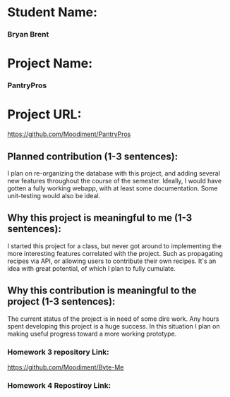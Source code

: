 
# Student Name:
### Bryan Brent
# Project Name:
### PantryPros
# Project URL:
https://github.com/Moodiment/PantryPros

## Planned contribution (1-3 sentences):
I plan on re-organizing the database with this project, and adding several new features throughout the course of the semester. Ideally, I would have gotten a fully working webapp, with at least some documentation. Some unit-testing would also be ideal.

## Why this project is meaningful to me (1-3 sentences):
I started this project for a class, but never got around to implementing the more interesting features correlated with the project. Such as propagating recipes via API, or allowing users to contribute their own recipes. It's an idea with great potential, of which I plan to fully cumulate.

## Why this contribution is meaningful to the project (1-3 sentences):
The current status of the project is in need of some dire work. Any hours spent developing this project is a huge success. In this situation I plan on making useful progress toward a more working prototype.

### Homework 3 repository Link:
https://github.com/Moodiment/Byte-Me


### Homework 4 Repostiroy Link:
